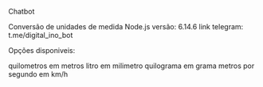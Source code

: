 Chatbot

Conversão de unidades de medida
Node.js versão: 6.14.6 
link telegram: t.me/digital_ino_bot

Opções disponiveis:

quilometros em metros 
litro em milimetro
quilograma em grama
metros por segundo em km/h

